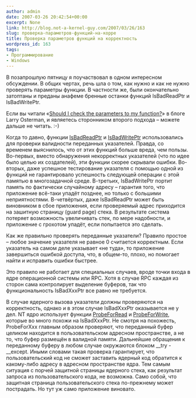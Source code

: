 ```yaml
---
author: admin
date: 2007-03-26 20:42:54+00:00
excerpt: None
link: http://blog.not-a-kernel-guy.com/2007/03/26/163
slug: проверка-параметров-функций-на-корре
title: Проверка параметров функций на корректность
wordpress_id: 163
tags:
- Программирование
- Windows
---
```


В позапрошлую пятницу я поучаствовал в одном интересном обсуждении. В общих чертах, речь шла о том, как нужно и как не нужно проверять параметры функции. В частности же, были окончательно затоптаны и преданы анафеме бренные останки функций IsBadReadPtr и IsBadWritePtr.

Если вы читали «[Should I check the parameters to my function?](http://blogs.msdn.com/larryosterman/archive/2004/05/18/134471.aspx)» в блоге Larry Osterman, и являетесь сторонником второго подхода – можете дальше не читать. :-)

Когда то давно, функции [IsBadReadPtr](http://msdn2.microsoft.com/en-us/library/aa366713.aspx) и [IsBadWritePtr](http://msdn2.microsoft.com/en-us/library/aa366716.aspx) использовались для проверки валидности переданных указателей. Правда, со временем выяснилось, что от этих функций больше вреда, чем пользы. Во-первых, вместо обнаружения некорректных указателей (что по идее было целью их создателей), эти функции скорее скрывали ошибки. Во-вторых, даже успешное тестирование указателя с помощью одной из функций не гарантировало успешность следующей операции с этой памятью в многозадачной среде. В-третьих, IsBadWritePtr портит память по фактически случайному адресу – гарантия того, что приложение всё-таки упадёт позднее, но только с большими неприятностями. В-четвёртых, даже IsBadReadPtr может быть виновником в сбое приложения, если проверяемый адрес приходится на зашитную страницу (guard page) стека. В результате система потеряет возможность увеличивать стек, по мере надобности, и приложение с грохотом упадёт, если попытается это сделать.

Как же правильно проверять переданные указатели? Правило простое – любое значение указателя не равное 0 считается корректным. Если указатель на самом деле указывает «не туда», то приложение завершиться ошибкой доступа, что, в общем-то, плохо, но помогает найти и исправить ошибки быстрее.

Это правило не работает для специальных случаев, вроде точки входа в ядре операционной системы или RPC. Хотя в случае RPC каждая из сторон сама контролирует выделение буферов, так что функциональность IsBadXxxPtr все равно не требуется. 

В случае ядерного вызова указатели должны проверяются на корректность, однако и в этом случае IsBadXxxPtr оказывается не у дел. NT ядро использует функции [ProbeForRead](http://www.osronline.com/DDKx/kmarch/k102_49bm.htm) и [ProbeForWrite](http://www.osronline.com/ddkx/kmarch/k102_16lu.htm), которые во много похожи на IsBadXxxPtr. Не смотря на похожесть, ProbeForXxx главным образом проверяют, что переданный буфер целиком находится в пользовательском адресном пространстве, а не то, что буфер размещён в валидной памяти. Дальнейшие обращения к переданному буферу в любом случае окружаются блоком __try - __except. Иными словами такая проверка гарантирует, что пользовательский код не сможет заставить ядерный код обратится к какому-либо адресу в адресном пространстве ядра. Тем самым ситуация с порчей защитной страницы ядерного стека, как результат запроса из пользовательского кода, не возможна. Само собой, что защитная страница пользовательского стека по-прежнему может пострадать. Но тут уж само приложение виновато.
